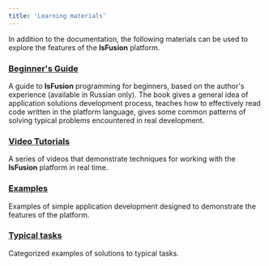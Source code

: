 ```yaml
---
title: 'Learning materials'
---
```


In addition to the documentation, the following materials can be used to explore the features of the **lsFusion** platform.


### [Beginner's Guide](https://lsfusion.org/ru/ed_materials) 
A guide to **lsFusion** programming for beginners, based on the author's experience (available in Russian only). The book gives a general idea of application solutions development process, teaches how to effectively read code written in the platform language, gives some common patterns of solving typical problems encountered in real development. 

### [Video Tutorials](https://www.youtube.com/playlist?list=PL8FG-RmfUn1Oc30Vaw1Em3DeSzV5ElQ43)
A series of videos that demonstrate techniques for working with the **lsFusion** platform in real time.

### [Examples](Examples.md) 
Examples of simple application development designed to demonstrate the features of the platform.
### [Typical tasks](How-to.md) 
Categorized examples of solutions to typical tasks.

